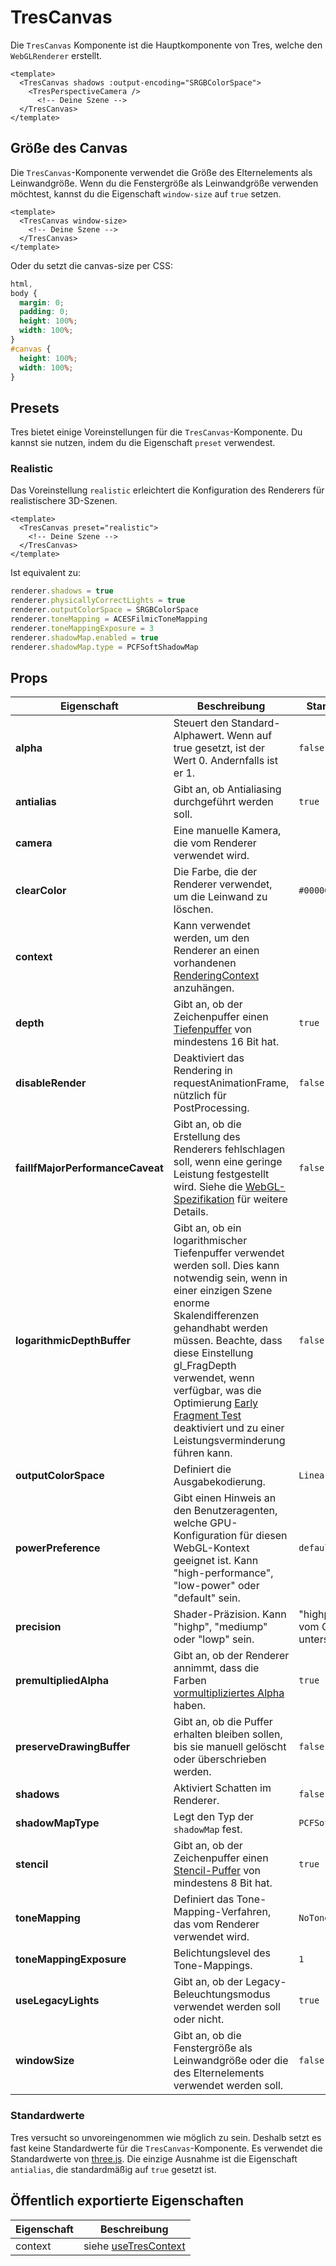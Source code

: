 # TresCanvas

Die `TresCanvas` Komponente ist die Hauptkomponente von Tres, welche den `WebGLRenderer` erstellt.

```vue{2,5}
<template>
  <TresCanvas shadows :output-encoding="SRGBColorSpace">
    <TresPerspectiveCamera />
      <!-- Deine Szene -->
  </TresCanvas>
</template>
```

## Größe des Canvas

Die `TresCanvas`-Komponente verwendet die Größe des Elternelements als Leinwandgröße. Wenn du die Fenstergröße als Leinwandgröße verwenden möchtest, kannst du die Eigenschaft `window-size` auf `true` setzen.

```vue
<template>
  <TresCanvas window-size>
    <!-- Deine Szene -->
  </TresCanvas>
</template>
```

Oder du setzt die canvas-size per CSS:

```css
html,
body {
  margin: 0;
  padding: 0;
  height: 100%;
  width: 100%;
}
#canvas {
  height: 100%;
  width: 100%;
}
```

## Presets

Tres bietet einige Voreinstellungen für die `TresCanvas`-Komponente. Du kannst sie nutzen, indem du die Eigenschaft `preset` verwendest.

### Realistic

Das Voreinstellung `realistic` erleichtert die Konfiguration des Renderers für realistischere 3D-Szenen.

```vue
<template>
  <TresCanvas preset="realistic">
    <!-- Deine Szene -->
  </TresCanvas>
</template>
```

Ist equivalent zu:

```ts
renderer.shadows = true
renderer.physicallyCorrectLights = true
renderer.outputColorSpace = SRGBColorSpace
renderer.toneMapping = ACESFilmicToneMapping
renderer.toneMappingExposure = 3
renderer.shadowMap.enabled = true
renderer.shadowMap.type = PCFSoftShadowMap
```

## Props

| Eigenschaft | Beschreibung | Standardwert |
| ---- | ---- | --- |
| **alpha** | Steuert den Standard-Alphawert. Wenn auf true gesetzt, ist der Wert 0. Andernfalls ist er 1. | `false` |
| **antialias** | Gibt an, ob Antialiasing durchgeführt werden soll. | `true` |
| **camera** | Eine manuelle Kamera, die vom Renderer verwendet wird. | |
| **clearColor** | Die Farbe, die der Renderer verwendet, um die Leinwand zu löschen. | `#000000` |
| **context** | Kann verwendet werden, um den Renderer an einen vorhandenen [RenderingContext](https://developer.mozilla.org/en-US/docs/Web/API/WebGLRenderingContext) anzuhängen. | |
| **depth** | Gibt an, ob der Zeichenpuffer einen [Tiefenpuffer](https://en.wikipedia.org/wiki/Z-buffering) von mindestens 16 Bit hat. | `true` |
| **disableRender** | Deaktiviert das Rendering in requestAnimationFrame, nützlich für PostProcessing. | `false` |
| **failIfMajorPerformanceCaveat** | Gibt an, ob die Erstellung des Renderers fehlschlagen soll, wenn eine geringe Leistung festgestellt wird. Siehe die [WebGL-Spezifikation](https://registry.khronos.org/webgl/specs/latest/1.0/#5.2) für weitere Details. | `false` |
| **logarithmicDepthBuffer** | Gibt an, ob ein logarithmischer Tiefenpuffer verwendet werden soll. Dies kann notwendig sein, wenn in einer einzigen Szene enorme Skalendifferenzen gehandhabt werden müssen. Beachte, dass diese Einstellung gl_FragDepth verwendet, wenn verfügbar, was die Optimierung [Early Fragment Test](https://www.khronos.org/opengl/wiki/Early_Fragment_Test) deaktiviert und zu einer Leistungsverminderung führen kann. | `false` |
| **outputColorSpace** | Definiert die Ausgabekodierung. | `LinearEncoding` |
| **powerPreference** | Gibt einen Hinweis an den Benutzeragenten, welche GPU-Konfiguration für diesen WebGL-Kontext geeignet ist. Kann "high-performance", "low-power" oder "default" sein. | `default` |
| **precision** | Shader-Präzision. Kann "highp", "mediump" oder "lowp" sein. | "highp" wenn vom Gerät unterstützt |
| **premultipliedAlpha** | Gibt an, ob der Renderer annimmt, dass die Farben [vormultipliziertes Alpha](https://en.wikipedia.org/wiki/Glossary_of_computer_graphics#premultiplied_alpha) haben. | `true` |
| **preserveDrawingBuffer** | Gibt an, ob die Puffer erhalten bleiben sollen, bis sie manuell gelöscht oder überschrieben werden. | `false` |
| **shadows** | Aktiviert Schatten im Renderer. | `false` |
| **shadowMapType** | Legt den Typ der `shadowMap` fest. | `PCFSoftShadowMap` |
| **stencil** | Gibt an, ob der Zeichenpuffer einen [Stencil-Puffer](https://en.wikipedia.org/wiki/Stencil_buffer) von mindestens 8 Bit hat. | `true` |
| **toneMapping** | Definiert das Tone-Mapping-Verfahren, das vom Renderer verwendet wird. | `NoToneMapping` |
| **toneMappingExposure** | Belichtungslevel des Tone-Mappings. | `1` |
| **useLegacyLights** | Gibt an, ob der Legacy-Beleuchtungsmodus verwendet werden soll oder nicht. | `true` |
| **windowSize** | Gibt an, ob die Fenstergröße als Leinwandgröße oder die des Elternelements verwendet werden soll. | `false` |

### Standardwerte

Tres versucht so unvoreingenommen wie möglich zu sein. Deshalb setzt es fast keine Standardwerte für die `TresCanvas`-Komponente. Es verwendet die Standardwerte von [three.js](https://threejs.org/). Die einzige Ausnahme ist die Eigenschaft `antialias`, die standardmäßig auf `true` gesetzt ist.

## Öffentlich exportierte Eigenschaften

| Eigenschaft | Beschreibung |
| ---- | ---- |
| context | siehe [useTresContext](composables#usetrescontext) |

